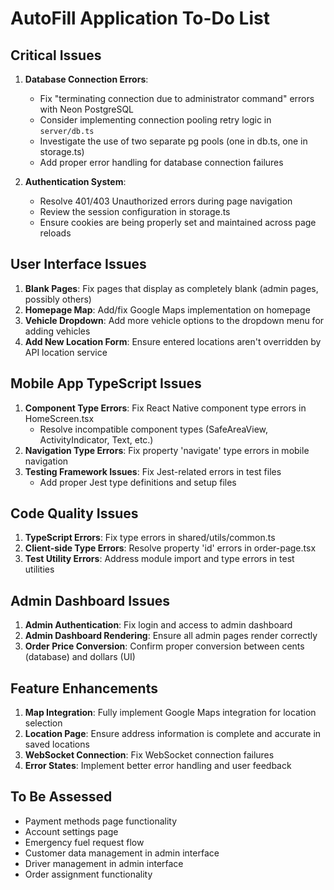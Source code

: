 # AutoFill Application To-Do List

## Critical Issues
1. **Database Connection Errors**: 
   - Fix "terminating connection due to administrator command" errors with Neon PostgreSQL
   - Consider implementing connection pooling retry logic in `server/db.ts`
   - Investigate the use of two separate pg pools (one in db.ts, one in storage.ts)
   - Add proper error handling for database connection failures

2. **Authentication System**: 
   - Resolve 401/403 Unauthorized errors during page navigation
   - Review the session configuration in storage.ts
   - Ensure cookies are being properly set and maintained across page reloads

## User Interface Issues
1. **Blank Pages**: Fix pages that display as completely blank (admin pages, possibly others)
2. **Homepage Map**: Add/fix Google Maps implementation on homepage
3. **Vehicle Dropdown**: Add more vehicle options to the dropdown menu for adding vehicles
4. **Add New Location Form**: Ensure entered locations aren't overridden by API location service

## Mobile App TypeScript Issues
1. **Component Type Errors**: Fix React Native component type errors in HomeScreen.tsx
   - Resolve incompatible component types (SafeAreaView, ActivityIndicator, Text, etc.)
2. **Navigation Type Errors**: Fix property 'navigate' type errors in mobile navigation
3. **Testing Framework Issues**: Fix Jest-related errors in test files
   - Add proper Jest type definitions and setup files

## Code Quality Issues
1. **TypeScript Errors**: Fix type errors in shared/utils/common.ts
2. **Client-side Type Errors**: Resolve property 'id' errors in order-page.tsx
3. **Test Utility Errors**: Address module import and type errors in test utilities

## Admin Dashboard Issues
1. **Admin Authentication**: Fix login and access to admin dashboard
2. **Admin Dashboard Rendering**: Ensure all admin pages render correctly
3. **Order Price Conversion**: Confirm proper conversion between cents (database) and dollars (UI)

## Feature Enhancements
1. **Map Integration**: Fully implement Google Maps integration for location selection
2. **Location Page**: Ensure address information is complete and accurate in saved locations
3. **WebSocket Connection**: Fix WebSocket connection failures
4. **Error States**: Implement better error handling and user feedback

## To Be Assessed
- Payment methods page functionality 
- Account settings page
- Emergency fuel request flow
- Customer data management in admin interface
- Driver management in admin interface
- Order assignment functionality
